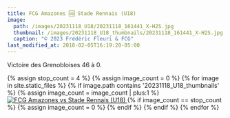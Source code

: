```yaml
---
title: FCG Amazones 🆚 Stade Rennais (U18)
image: 
  path: /images/20231118_U18/20231118_161441_X-H2S.jpg
  thumbnail: /images/20231118_U18_thumbnails/20231118_161441_X-H2S.jpg
  caption: "© 2023 Frédéric Fleuri & FCG"
last_modified_at: 2018-02-05T16:19:20-05:00
---
```


Victoire des Grenobloises 46 à 0.

<div class="images-row">
{% assign stop_count = 4 %}
{% assign image_count = 0 %}
{% for image in site.static_files %}
  {% if image.path contains '20231118_U18_thumbnails' %}
    {% assign image_count = image_count | plus:1 %}
    <a href="{{ site.baseurl }}{{ image.path | replace: '_thumbnails', '' }}" data-lightbox="fcgasr">
    <img src="{{ site.baseurl }}{{ image.path }}" alt="FCG Amazones vs Stade Rennais (U18)">
    </a>
    {% if image_count == stop_count %}
      {% assign image_count = 0 %}
    {% endif %}
  {% endif %}
{% endfor %}
</div>